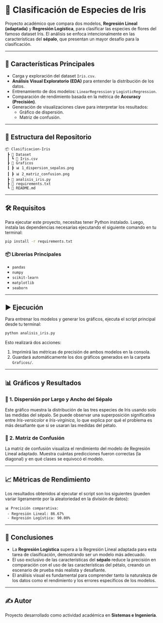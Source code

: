 # 🌸 Clasificación de Especies de Iris

Proyecto académico que compara dos modelos, **Regresión Lineal (adaptada)** y **Regresión Logística**, para clasificar las especies de flores del famoso dataset Iris. El análisis se enfoca intencionalmente en las características del **sépalo**, que presentan un mayor desafío para la clasificación.

---

## 🚀 Características Principales

* Carga y exploración del dataset `Iris.csv`.
* **Análisis Visual Exploratorio (EDA)** para entender la distribución de los datos.
* Entrenamiento de dos modelos: `LinearRegression` y `LogisticRegression`.
* Comparación de rendimiento basada en la métrica de **Accuracy (Precisión)**.
* Generación de visualizaciones clave para interpretar los resultados:
    * Gráfico de dispersión.
    * Matriz de confusión.

---

## 📂 Estructura del Repositorio

```
📦 Clasificacion-Iris
 ┣ 📂 Dataset
 ┃ ┗ 📜 Iris.csv
 ┣ 📂 Graficos
 ┃ ┣ 📊 1_dispersion_sepalos.png
 ┃ ┣ 📊 2_matriz_confusion.png
 ┣ 📜 analisis_iris.py
 ┣ 📜 requirements.txt
 ┗ 📜 README.md
```

---

## 🛠️ Requisitos

Para ejecutar este proyecto, necesitas tener Python instalado. Luego, instala las dependencias necesarias ejecutando el siguiente comando en tu terminal:

```bash
pip install -r requirements.txt
```

### 📦 Librerías Principales

* `pandas`
* `numpy`
* `scikit-learn`
* `matplotlib`
* `seaborn`

---

## ▶️ Ejecución

Para entrenar los modelos y generar los gráficos, ejecuta el script principal desde tu terminal:

```bash
python analisis_iris.py
```

Esto realizará dos acciones:
1.  Imprimirá las métricas de precisión de ambos modelos en la consola.
2.  Guardará automáticamente los dos gráficos generados en la carpeta `Graficos/`.

---

## 📊 Gráficos y Resultados

### 🔹 1. Dispersión por Largo y Ancho del Sépalo
Este gráfico muestra la distribución de las tres especies de Iris usando solo las medidas del sépalo. Se puede observar una superposición significativa entre *Iris-versicolor* e *Iris-virginica*, lo que explica por qué el problema es más desafiante que si se usaran las medidas del pétalo.

### 🔹 2. Matriz de Confusión
La matriz de confusión visualiza el rendimiento del modelo de Regresión Lineal adaptado. Muestra cuántas predicciones fueron correctas (la diagonal) y en qué clases se equivocó el modelo.

---

## 📈 Métricas de Rendimiento

Los resultados obtenidos al ejecutar el script son los siguientes (pueden variar ligeramente por la aleatoriedad en la división de datos):

```
📊 Precisión comparativa:
 - Regresión Lineal: 86.67%
 - Regresión Logística: 90.00%
```

---

## 📌 Conclusiones

* La **Regresión Logística** supera a la Regresión Lineal adaptada para esta tarea de clasificación, demostrando ser un modelo más adecuado.
* El uso exclusivo de las características del **sépalo** reduce la precisión en comparación con el uso de las características del pétalo, creando un escenario de prueba más realista y desafiante.
* El análisis visual es fundamental para comprender tanto la naturaleza de los datos como el rendimiento y los errores específicos de los modelos.

---

## ✍️ Autor

Proyecto desarrollado como actividad académica en **Sistemas e Ingeniería**.
